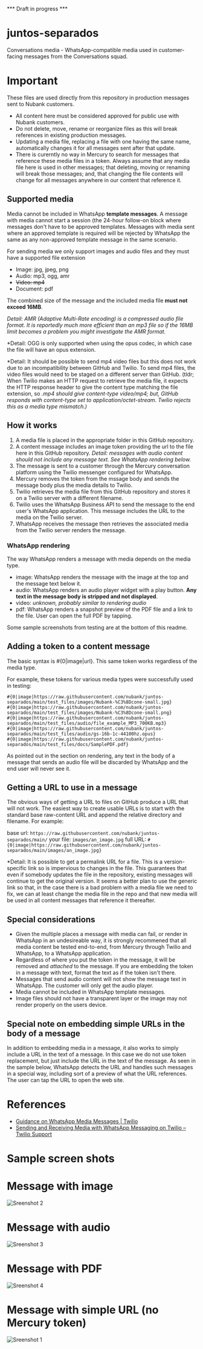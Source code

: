 *** Draft in progress ***

# juntos-separados
Conversations media - WhatsApp-compatible media used in customer-facing messages from the Conversations squad.

# Important

These files are used directly from this repository in production messages sent to Nubank customers.

* All content here must be considered approved for public use with Nubank customers.
* Do not delete, move, rename or reorganize files as this will break references in existing production messages.
* Updating a media file, replacing a file with one having the same name, automatically changes it for all messages sent after that update.
* There is curerntly no way in Mercury to search for messages that reference these media files in a token. Always assume that any media file here is used in other messages; that deleting, moving or renaming will break those messages; and, that changing the file contents will change for all messages anywhere in our content that reference it.

## Supported media
Media cannot be included in WhatsApp **template messages**. A message with media cannot start a session (the 24-hour follow-on block where messages don't have to be approved templates. Messages with media sent where an approved template is required will be rejected by WhatsApp the same as any non-approved template message in the same scenario.

For sending media we only support images and audio files and they must have a supported file extension
* Image: jpg, jpeg, png
* Audio: mp3, ogg, amr
* ~~Video: mp4~~
* Document: pdf

The combined size of the message and the included media file **must not exceed 16MB**.

*Detail: AMR (Adaptive Multi-Rate encoding) is a compressed audio file format. It is reportedly much more efficient than an mp3 file so if the 16MB limit becomes a problem you might investigate the AMR format.*

*Detail: OGG is only supported when using the opus codec, in which case the file will have an opus extension.

*Detail: It should be possible to send mp4 video files but this does not work due to an incompatibility between GitHub and Twilio. To send mp4 files, the video files would need to be staged on a different server than GitHub. (tldr; When Twilio makes an HTTP request to retrieve the media file, it expects the HTTP response header to give the content type matching the file extension, so *.mp4 should give content-type video/mp4; but, GitHub responds with content-type set to application/octet-stream. Twilio rejects this as a media type mismatch.)*

## How it works
1. A media file is placed in the appropriate folder in this GitHub repository.
2. A content message includes an image token providing the url to the file here in this GitHub repository. *Detail: messages with audio content should not include any message text. See WhatsApp rendering below.*
3. The message is sent to a customer through the Mercury conversation platform using the Twilio messenger configured for WhatsApp.
4. Mercury removes the token from the mssage body and sends the message body plus the media details to Twilio.
5. Twilio retrieves the media file from this GitHub repository and stores it on a Twilio server with a different filename.
6. Twilio uses the WhatsApp Business API to send the message to the end user's WhatsApp application. This message includes the URL to the media on the Twilio server.
7. WhatsApp receives the message then retrieves the associated media from the Twilio server renders the message.

### WhatsApp rendering

The way WhatsApp renders a message with media depends on the media type. 
* image: WhatsApp renders the message with the image at the top and the message text below it.
* audio: WhatsApp renders an audio player widget with a play button. **Any text in the message body is stripped and not displayed**.
* video: *unknown, probably similar to rendering audio*
* pdf: WhatsApp renders a snapshot preview of the PDF file and a link to the file. User can open the full PDF by tapping.

Some sample screenshots from testing are at the bottom of this readme.

## Adding a token to a content message

The basic syntax is #{0|image|url}. This same token works regardless of the media type.

For example, these tokens for various media types were successfully used in testing:
```
#{0|image|https://raw.githubusercontent.com/nubank/juntos-separados/main/test_files/images/Nubank-%C3%8Dcone-small.jpg}
#{0|image|https://raw.githubusercontent.com/nubank/juntos-separados/main/test_files/images/Nubank-%C3%8Dcone-small.png}
#{0|image|https://raw.githubusercontent.com/nubank/juntos-separados/main/test_files/audio/file_example_MP3_700KB.mp3}
#{0|image|https://raw.githubusercontent.com/nubank/juntos-separados/main/test_files/audio/gs-16b-1c-44100hz.opus}
#{0|image|https://raw.githubusercontent.com/nubank/juntos-separados/main/test_files/docs/SamplePDF.pdf}
```
As pointed out in the section on rendering, any text in the body of a message that sends an audio file will be discarded by WhatsApp and the end user will never see it.

## Getting a URL to use in a message

The obvious ways of getting a URL to files on GitHub produce a URL that will not work. The easiest way to create usable URLs is to start with the standard base raw-content URL and append the relative directory and filename. For example:

base url: `https://raw.githubusercontent.com/nubank/juntos-separados/main/`
your file: `images/an_image.jpg`
full URL: `#{0|image|https://raw.githubusercontent.com/nubank/juntos-separados/main/images/an_image.jpg}`

*Detail: It is possible to get a permalink URL for a file. This is a version-specific link so is impervious to changes in the file. This guarantees that even if somebody updates the file in the repository, existing messages will continue to get the original version. It seems a better plan to use the generic link so that, in the case there is a bad problem with a media file we need to fix, we can at least change the media file in the repo and that new media will be used in all content messages that reference it thereafter.

## Special considerations

* Given the multiple places a message with media can fail, or render in WhatsApp in an undesireable way, it is strongly recommened that all media content be tested end-to-end, from Mercury through Twilio and WhatsApp, to a WhatsApp application.
* Regardless of where you put the token in the message, it will be removed and *attached* to the message. If you are embedding the token in a message with text, format the text as if the token isn't there.
* Messages that send audio content will not show the message text in WhatsApp. The customer will only get the audio player.
* Media cannot be included in WhatsApp template messages.
* Image files should not have a transparent layer or the image may not render properly on the users device.

## Special note on embedding simple URLs in the body of a message

In addition to embedding media in a message, it also works to simply include a URL in the text of a message. In this case we do not use token replacement, but just include the URL in the text of the message.  As seen in the sample below, WhatsApp detects the URL and handles such messages in a special way, including sort of a preview of what the URL references. The user can tap the URL to open the web site.

# References
* [Guidance on WhatsApp Media Messages | Twilio](https://www.twilio.com/docs/whatsapp/guidance-whatsapp-media-messages)
* [Sending and Receiving Media with WhatsApp Messaging on Twilio – Twilio Support](https://support.twilio.com/hc/en-us/articles/360017961894-Sending-and-Receiving-Media-with-WhatsApp-Messaging-on-Twilio)

# Sample screen shots

# Message with image
![Sreenshot 2](/test_files/screenshots/Screenshot_2.jpg)


# Message with audio
![Sreenshot 3](/test_files/screenshots/Screenshot_3.jpg)


# Message with PDF
![Sreenshot 4](/test_files/screenshots/Screenshot_4.jpg)


# Message with simple URL (no Mercury token)
![Sreenshot 1](/test_files/screenshots/Screenshot_1.jpeg)

